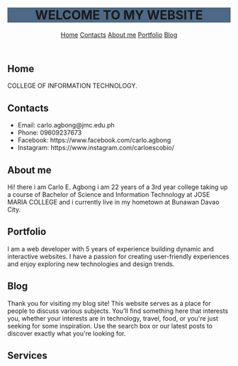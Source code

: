 
<html> 
  <head>
    <meta charset="UTF-8">
    <title>Personal Website</title>

  </head>
  <body>
    <header><h1 style="background-color:rgb(77, 105, 133);">WELCOME TO MY WEBSITE</h1>
      <nav>
        <a href="#home">Home</a>
        <a href="#contacts">Contacts</a>
        <a href="#about me">About me</a>
        <a href="#portfolio">Portfolio</a>
        <a href="#blog">Blog</a>
      </nav>
    </header>
    <main>
      <section id="home">
        <h2>Home</h2>
        <p>COLLEGE OF INFORMATION TECHNOLOGY.</p>
      </section>
      <section id="contacts">
        <h2>Contacts</h2>
        <ul>
          <li>Email: carlo.agbong@jmc.edu.ph</li>
          <li>Phone: 09609237673</li>
          <li>Facebook: https://www.facebook.com/carlo.agbong</li>
          <li>Instagram: https://www.instagram.com/carloescobio/</li>
        </ul>
      </section>
      <section id="about me">
        <h2>About me</h2>
        <p>Hi! there i am Carlo E. Agbong i am 22 years of a 3rd year college taking up a course of Bachelor of Science and Information Technology at JOSE MARIA COLLEGE and i currently live in my hometown at Bunawan Davao City.</p>
      </section>
      <section id="portfolio">
        <h2>Portfolio</h2>
        <p>I am a web developer with 5 years of experience building dynamic and interactive websites. I have a passion for creating user-friendly experiences and enjoy exploring new technologies and design trends.</p>
      </section>
      <section id="blog">
        <h2>Blog</h2>
        <p>Thank you for visiting my blog site! This website serves as a place for people to discuss various subjects. You'll find something here that interests you, whether your interests are in technology, travel, food, or you're just seeking for some inspiration. Use the search box or our latest posts to discover exactly what you're looking for.</p>
      </section>
      <section id="Services">
        <h2>Services</h2>
        <img src="" alt="">
        <img src="" alt="">
        <img src="" alt="">
      </section>
    </main>
  </body>
</html>
